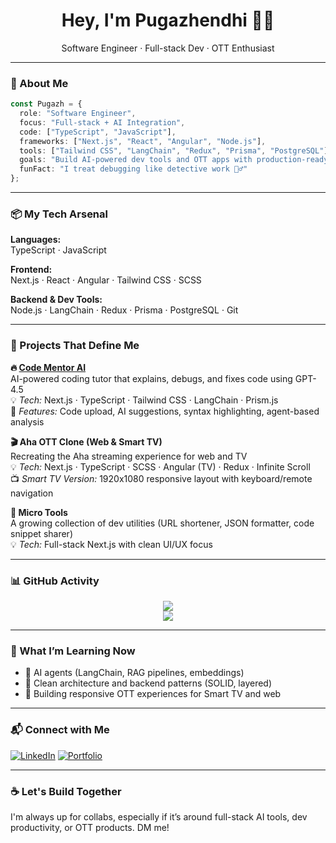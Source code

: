 <!-- GitHub Profile README for pugazhendhi99 -->

<h1 align="center">Hey, I'm Pugazhendhi 👨‍💻</h1>
<p align="center">
  Software Engineer · Full-stack Dev  · OTT Enthusiast
</p>

---

### 🚀 About Me

```ts
const Pugazh = {
  role: "Software Engineer",
  focus: "Full-stack + AI Integration",
  code: ["TypeScript", "JavaScript"],
  frameworks: ["Next.js", "React", "Angular", "Node.js"],
  tools: ["Tailwind CSS", "LangChain", "Redux", "Prisma", "PostgreSQL"],
  goals: "Build AI-powered dev tools and OTT apps with production-ready design",
  funFact: "I treat debugging like detective work 🕵️‍♂️"
};
```

---

### 📦 My Tech Arsenal

**Languages:**  
TypeScript · JavaScript 

**Frontend:**  
Next.js · React · Angular · Tailwind CSS · SCSS

**Backend & Dev Tools:**  
Node.js · LangChain · Redux · Prisma · PostgreSQL · Git

---

### 🧠 Projects That Define Me

**🔥 [Code Mentor AI](https://github.com/pugazhendhi99/Code-Mentor-AI.git)**  
AI-powered coding tutor that explains, debugs, and fixes code using GPT-4.5  
💡 _Tech:_ Next.js · TypeScript · Tailwind CSS · LangChain · Prism.js  
📁 _Features:_ Code upload, AI suggestions, syntax highlighting, agent-based analysis

**🎬 Aha OTT Clone (Web & Smart TV)**  
Recreating the Aha streaming experience for web and TV  
💡 _Tech:_ Next.js · TypeScript · SCSS · Angular (TV) · Redux · Infinite Scroll  
📺 _Smart TV Version:_ 1920x1080 responsive layout with keyboard/remote navigation

**🧪 Micro Tools**  
A growing collection of dev utilities (URL shortener, JSON formatter, code snippet sharer)  
💡 _Tech:_ Full-stack Next.js with clean UI/UX focus

---

### 📊 GitHub Activity

<p align="center">
  <img src="https://github-readme-streak-stats.herokuapp.com/?user=pugazhendhi99&theme=react&hide_border=true" /><br />
  <img src="https://github-readme-stats.vercel.app/api/top-langs/?username=pugazhendhi99&layout=compact&theme=react&hide_border=true" />
</p>

---

### 🌱 What I’m Learning Now

- 🧠 AI agents (LangChain, RAG pipelines, embeddings)
- 🧼 Clean architecture and backend patterns (SOLID, layered)
- 📲 Building responsive OTT experiences for Smart TV and web

---

### 📬 Connect with Me

[![LinkedIn](https://img.shields.io/badge/-LinkedIn-blue?logo=linkedin&style=flat)](www.linkedin.com/in/pugazhendhi-nallathambi-793679308)
[![Portfolio](https://img.shields.io/badge/-Portfolio-black?style=flat&logo=github)]([https://your-portfolio.com](https://pugazhendhi.netlify.app/))
<!-- [![Email](https://img.shields.io/badge/-Email-c14438?style=flat&logo=gmail&logoColor=white)](mailto:your.email@example.com) -->

---

### ☕ Let's Build Together

I'm always up for collabs, especially if it’s around full-stack AI tools, dev productivity, or OTT products. DM me!
